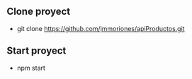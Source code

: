 ## Clone proyect
- git clone https://github.com/jmmoriones/apiProductos.git

## Start proyect
- npm start

